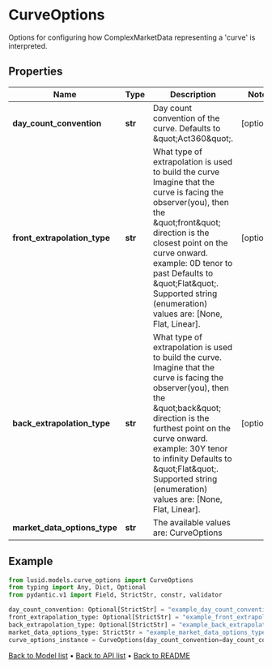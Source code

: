 # CurveOptions

Options for configuring how ComplexMarketData representing a 'curve' is interpreted.
## Properties
Name | Type | Description | Notes
------------ | ------------- | ------------- | -------------
**day_count_convention** | **str** | Day count convention of the curve. Defaults to \&quot;Act360\&quot;. | [optional] 
**front_extrapolation_type** | **str** | What type of extrapolation is used to build the curve Imagine that the curve is facing the observer(you), then the \&quot;front\&quot; direction is the closest point on the curve onward.  example: 0D tenor to past Defaults to \&quot;Flat\&quot;. Supported string (enumeration) values are: [None, Flat, Linear]. | [optional] 
**back_extrapolation_type** | **str** | What type of extrapolation is used to build the curve.  Imagine that the curve is facing the observer(you), then the \&quot;back\&quot; direction is the furthest point on the curve onward. example: 30Y tenor to infinity  Defaults to \&quot;Flat\&quot;. Supported string (enumeration) values are: [None, Flat, Linear]. | [optional] 
**market_data_options_type** | **str** | The available values are: CurveOptions | 
## Example

```python
from lusid.models.curve_options import CurveOptions
from typing import Any, Dict, Optional
from pydantic.v1 import Field, StrictStr, constr, validator

day_count_convention: Optional[StrictStr] = "example_day_count_convention"
front_extrapolation_type: Optional[StrictStr] = "example_front_extrapolation_type"
back_extrapolation_type: Optional[StrictStr] = "example_back_extrapolation_type"
market_data_options_type: StrictStr = "example_market_data_options_type"
curve_options_instance = CurveOptions(day_count_convention=day_count_convention, front_extrapolation_type=front_extrapolation_type, back_extrapolation_type=back_extrapolation_type, market_data_options_type=market_data_options_type)

```

[Back to Model list](../README.md#documentation-for-models) &#8226; [Back to API list](../README.md#documentation-for-api-endpoints) &#8226; [Back to README](../README.md)

